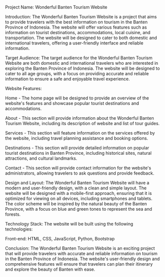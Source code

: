 Project Name: Wonderful Banten Tourism Website

Introduction:
The Wonderful Banten Tourism Website is a project that aims to provide travelers with the best information on tourism in the Banten Province of Indonesia. The website will offer various features such as information on tourist destinations, accommodations, local cuisine, and transportation. The website will be designed to cater to both domestic and international travelers, offering a user-friendly interface and reliable information.

Target Audience:
The target audience for the Wonderful Banten Tourism Website are both domestic and international travelers who are interested in exploring the Banten Province of Indonesia. The website will be designed to cater to all age groups, with a focus on providing accurate and reliable information to ensure a safe and enjoyable travel experience.

Website Features:

Home - The home page will be designed to provide an overview of the website's features and showcase popular tourist destinations and accommodations.

About - This section will provide information about the Wonderful Banten Tourism Website, including its description of website and list of tour guides.

Services - This section will feature information on the services offered by the website, including travel planning assistance and booking options.

Destinations - This section will provide detailed information on popular tourist destinations in Banten Province, including historical sites, natural attractions, and cultural landmarks.

Contact - This section will provide contact information for the website's administrators, allowing travelers to ask questions and provide feedback.

Design and Layout:
The Wonderful Banten Tourism Website will have a modern and user-friendly design, with a clean and simple layout. The website will be designed with a mobile-first approach, ensuring that it is optimized for viewing on all devices, including smartphones and tablets. The color scheme will be inspired by the natural beauty of the Banten Province, with a focus on blue and green tones to represent the sea and forests.

Technology Stack:
The website will be built using the following technologies:

Front-end: HTML, CSS, JavaScript, Python, Bootstrap

Conclusion:
The Wonderful Banten Tourism Website is an exciting project that will provide travelers with accurate and reliable information on tourism in the Banten Province of Indonesia. The website's user-friendly design and comprehensive features will ensure that travelers can plan their itinerary and explore the beauty of Banten with ease.
